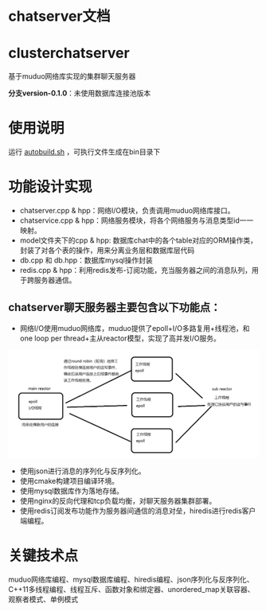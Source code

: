 # chatserver文档

# clusterchatserver

基于muduo网络库实现的集群聊天服务器

**分支version-0.1.0**：未使用数据库连接池版本

# 使用说明

运行 [autobuild.sh](https://github.com/xiaoyou137/clusterchatserver/blob/version-0.1.0/autobuild.sh) ，可执行文件生成在bin目录下

# 功能设计实现

- chatserver.cpp & hpp：网络I/O模块，负责调用muduo网络库接口。
- chatservice.cpp & hpp：网络服务模块，将各个网络服务与消息类型id一一映射。
- model文件夹下的cpp & hpp: 数据库chat中的各个table对应的ORM操作类，封装了对各个表的操作，用来分离业务层和数据库层代码
- db.cpp 和 db.hpp：数据库mysql操作封装
- redis.cpp & hpp：利用redis发布-订阅功能，充当服务器之间的消息队列，用于跨服务器通信。

## chatserver聊天服务器主要包含以下功能点：

- 网络I/O使用muduo网络库，muduo提供了epoll+I/O多路复用+线程池，和one loop per thread+主从reactor模型，实现了高并发I/O服务。

![image text](https://github.com/xiaoyou137/groceries-repo/blob/main/pics/muduo-reactor-model.png)

- 使用json进行消息的序列化与反序列化。
- 使用cmake构建项目编译环境。
- 使用mysql数据库作为落地存储。
- 使用nginx的反向代理和tcp负载均衡，对聊天服务器集群部署。
- 使用redis订阅发布功能作为服务器间通信的消息对垒，hiredis进行redis客户端编程。

# 关键技术点

muduo网络库编程、mysql数据库编程、hiredis编程、json序列化与反序列化、C++11多线程编程、线程互斥、函数对象和绑定器、unordered_map关联容器、观察者模式、单例模式
